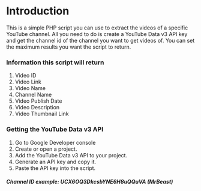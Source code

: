 # Introduction

This is a simple PHP script you can use to extract the videos of a specific YouTube channel. All you need to do is create a YouTube Data v3 API key and get the channel id of the channel you want to get videos of. You can set the maximum results you want the script to return.

### Information this script will return
1. Video ID
2. Video Link
3. Video Name
4. Channel Name
5. Video Publish Date
6. Video Description
7. Video Thumbnail Link

### Getting the YouTube Data v3 API
1. Go to Google Developer console
2. Create or open a project.
3. Add the YouTube Data v3 API to your project.
4. Generate an API key and copy it.
5. Paste the API key into the script.

##### Channel ID example: UCX6OQ3DkcsbYNE6H8uQQuVA (MrBeast)